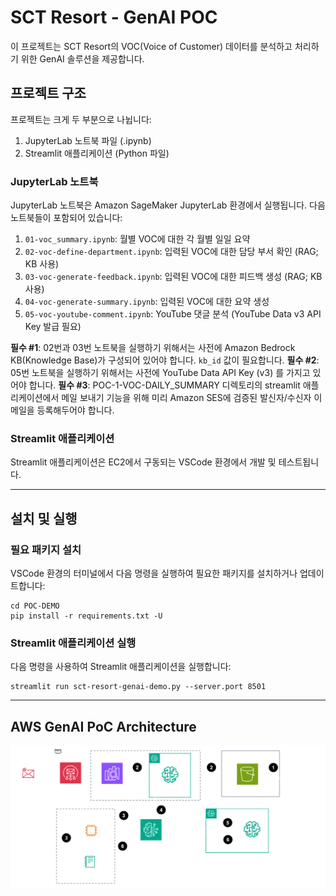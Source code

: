 # SCT Resort - GenAI POC

이 프로젝트는 SCT Resort의 VOC(Voice of Customer) 데이터를 분석하고 처리하기 위한 GenAI 솔루션을 제공합니다.

## 프로젝트 구조

프로젝트는 크게 두 부분으로 나뉩니다:
1. JupyterLab 노트북 파일 (.ipynb)
2. Streamlit 애플리케이션 (Python 파일)

### JupyterLab 노트북

JupyterLab 노트북은 Amazon SageMaker JupyterLab 환경에서 실행됩니다. 다음 노트북들이 포함되어 있습니다:

1. `01-voc_summary.ipynb`: 월별 VOC에 대한 각 월별 일일 요약
2. `02-voc-define-department.ipynb`: 입력된 VOC에 대한 담당 부서 확인 (RAG; KB 사용)
3. `03-voc-generate-feedback.ipynb`: 입력된 VOC에 대한 피드백 생성 (RAG; KB 사용)
4. `04-voc-generate-summary.ipynb`: 입력된 VOC에 대한 요약 생성
5. `05-voc-youtube-comment.ipynb`: YouTube 댓글 분석 (YouTube Data v3 API Key 발급 필요)
   
**필수 #1**: 02번과 03번 노트북을 실행하기 위해서는 사전에 Amazon Bedrock KB(Knowledge Base)가 구성되어 있어야 합니다. `kb_id` 값이 필요합니다.
**필수 #2**: 05번 노트북을 실행하기 위해서는 사전에 YouTube Data API Key (v3) 를 가지고 있어야 합니다. 
**필수 #3**: POC-1-VOC-DAILY_SUMMARY 디렉토리의 streamlit 애플리케이션에서 메일 보내기 기능을 위해 미리 Amazon SES에 검증된 발신자/수신자 이메일을 등록해두어야 합니다.


### Streamlit 애플리케이션

Streamlit 애플리케이션은 EC2에서 구동되는 VSCode 환경에서 개발 및 테스트됩니다.

---

## 설치 및 실행

### 필요 패키지 설치

VSCode 환경의 터미널에서 다음 명령을 실행하여 필요한 패키지를 설치하거나 업데이트합니다:

```
cd POC-DEMO
pip install -r requirements.txt -U

```


### Streamlit 애플리케이션 실행

다음 명령을 사용하여 Streamlit 애플리케이션을 실행합니다:

```
streamlit run sct-resort-genai-demo.py --server.port 8501

```


---

## AWS GenAI PoC Architecture

![poc-architecture](./poc-architecture.png)

